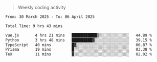 > Weekly coding activity
<!--START_SECTION:waka-->

```txt
From: 30 March 2025 - To: 06 April 2025

Total Time: 9 hrs 43 mins

Vue.js       4 hrs 21 mins   ███████████▒░░░░░░░░░░░░░   44.89 %
Python       3 hrs 48 mins   █████████▓░░░░░░░░░░░░░░░   39.15 %
TypeScript   40 mins         █▓░░░░░░░░░░░░░░░░░░░░░░░   06.87 %
Prisma       19 mins         █░░░░░░░░░░░░░░░░░░░░░░░░   03.38 %
TeX          11 mins         ▓░░░░░░░░░░░░░░░░░░░░░░░░   02.02 %
```

<!--END_SECTION:waka-->
